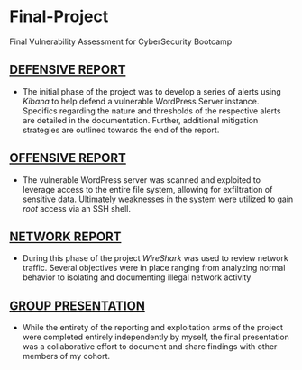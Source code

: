 # Final-Project
Final Vulnerability Assessment for CyberSecurity Bootcamp
 

## [DEFENSIVE REPORT](https://github.com/T-Stringfellow/Final-Project/blob/51df6221e2ff9a8d8cd3fb4138b7387bc807ec09/DefensiveReport.md)
- The initial phase of the project was to develop a series of alerts using *Kibana* to help defend a vulnerable WordPress Server instance. Specifics regarding the nature and thresholds of the respective alerts are detailed in the documentation. Further, additional mitigation strategies are outlined towards the end of the report.

## [OFFENSIVE REPORT](https://github.com/T-Stringfellow/Final-Project/blob/51df6221e2ff9a8d8cd3fb4138b7387bc807ec09/OffensiveReport.md) 
- The vulnerable WordPress server was scanned and exploited to leverage access to the entire file system, allowing for exfiltration of sensitive data. Ultimately weaknesses in the system were utilized to gain *root* access via an SSH shell.

## [NETWORK REPORT](https://github.com/T-Stringfellow/Final-Project/blob/51df6221e2ff9a8d8cd3fb4138b7387bc807ec09/NetworkReport.md) 
- During this phase of the project *WireShark* was used to review network traffic. Several objectives were in place ranging from analyzing normal behavior to isolating and documenting illegal network activity

## [GROUP PRESENTATION](Link) 
 - While the entirety of the reporting and exploitation arms of the project were completed entirely independently by myself, the final presentation was a collaborative effort to document and share findings with other members of my cohort.
